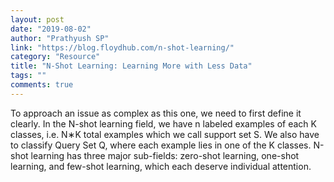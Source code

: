 ```yaml
---
layout: post
date: "2019-08-02"
author: "Prathyush SP"
link: "https://blog.floydhub.com/n-shot-learning/"
category: "Resource"
title: "N-Shot Learning: Learning More with Less Data"
tags: ""
comments: true
---
```

To approach an issue as complex as this one, we need to first define it clearly.
In the N-shot learning field, we have n labeled examples of each K classes, i.e. N∗K total examples which we call support set S. We also have to classify Query Set Q, where each example lies in one of the K classes.  N-shot learning has three major sub-fields: zero-shot learning, one-shot learning, and few-shot learning, which each deserve individual attention.